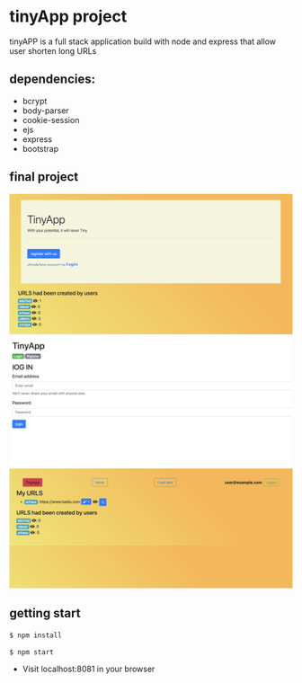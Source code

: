 # tinyApp project
tinyAPP is a full stack application build with node and express that allow user shorten long URLs

## dependencies:
* bcrypt
* body-parser
* cookie-session
* ejs
* express
* bootstrap 

## final project
!['screenshot'](docs/urls_page.png)
!['screenshot'](docs/urls_login.png)
!['screenshot'](docs/urls_afterlogin.png)

## getting start
```
$ npm install
```
```
$ npm start
```
* Visit localhost:8081 in your browser
